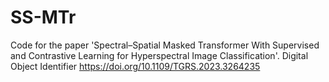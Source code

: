# SS-MTr
Code for the paper 'Spectral–Spatial Masked Transformer With Supervised and Contrastive Learning for Hyperspectral Image Classification'. Digital Object Identifier https://doi.org/10.1109/TGRS.2023.3264235
